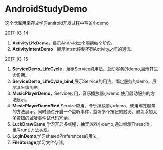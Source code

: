 # AndroidStudyDemo
这个仓库用来存放学习android开发过程中写的小demo

2017-03-14
1. **ActivityLifeDemo**，展示Android生命周期每个阶段。
2. **ActivityIntentDemo**，展示Intent控制不同Activity之间的通信。

2017-03-15
1. **ServiceDemo_LifeCycle**，展示Service的用法。启动服务的demo,展示其生命周期。
2. **ServiceDemo_LifeCycle_bind**,展示Service的用法，绑定服务的demo，展示其生命周期。
2. **MusicPlayerDemo**，Service应用，音乐播放器小demo,使用启动服务的方法展示。
3. **MusicPlayerDemoBind**,Service应用，音乐播放器小demo，使用绑定服务的方法展示。同时通过开启一个监听事件，监听多个按钮的触发。避免添加太多按钮的监听事件试代码冗余。
4. **LuckDrawGame**,学习开启多线程，抽奖游戏小demo,通过继承Thread类，重写run()方法实现。
5. **LoginDemo**,学习sharedPreferences的用法。
6. **FileStorage**,学习文件存储。